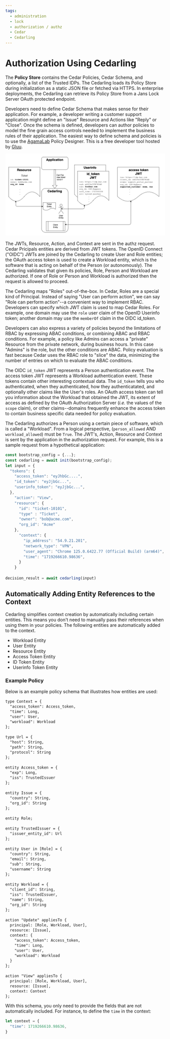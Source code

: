 ```yaml
---
tags:
  - administration
  - lock
  - authorization / authz
  - Cedar
  - Cedarling
---
```


# Authorization Using Cedarling

The __Policy Store__ contains the Cedar Policies, Cedar Schema, and optionally, a list of the
Trusted IDPs. The Cedarling loads its Policy Store during initialization as a static JSON file
or fetched via HTTPS. In enterprise deployments, the Cedarling can retrieve its Policy Store from
a Jans Lock Server OAuth protected endpoint.

Developers need to define Cedar Schema that makes sense for their application. For example, a
developer writing a customer support application might define an "Issue" Resource and Actions like
"Reply" or "Close". Once the schema is defined, developers can author policies to model the fine
grain access controls needed to implement the business rules of their application. The easiest way
to define schema and policies is to use the [AgamaLab](https://cloud.gluu.org/agama-lab) Policy
Designer. This is a free developer tool hosted by [Gluu](https://gluu.org).

![](../assets/lock-cedarling-diagram-2.jpg)

The JWTs, Resource, Action, and Context are sent in the authz request. Cedar Pricipals entities
are derived from JWT tokens. The OpenID Connect ("OIDC") JWTs are joined by the Cedarling to create
User and Role entities; the OAuth access token is used to create a Workload entity, which is the
software that is acting on behalf of the Person (or autonomously). The Cedarling validates that
given its policies, Role, Person and Workload are authorized. If one of Role or Person and Workload is authorized then the request is allowed to proceed.

The Cedarling maps "Roles" out-of-the-box. In Cedar, Roles are a special kind of Principal. Instead
of saying "User can perform action", we can say "Role can perform action"--a convenient way to
implement RBAC. Developers can specify which JWT claim is used to map Cedar Roles. For example, one
domain may use the `role` user claim of the OpenID Userinfo token; another domain may use the
`memberOf` claim in the OIDC id_token.

Developers can also express a variety of policies beyond the limitations of RBAC by expressing ABAC
conditions, or combining ABAC and RBAC conditions. For example, a policy like Admins can access a
"private" Resource from the private network, during business hours. In this case "Admins" is the role,
but the other conditions are ABAC. Policy evaluation is fast because Cedar uses the RBAC role to
"slice" the data, minimizing the number of entries on which to evaluate the ABAC conditions.

The OIDC `id_token` JWT represents a Person authentication event. The access token JWT represents a
Workload authentication event. These tokens contain other interesting contextual data. The `id_token`
tells you who authenticated, when they authenticated, how they authenticatated, and optionally other
claims like the User's roles. An OAuth access token can tell you information about the Workload that
obtained the JWT, its extent of access as defined by the OAuth Authorization Server (*i.e.* the
values of the `scope` claim), or other claims--domains frequently enhance the access token to
contain business specific data needed for policy evaluation.

The Cedarling authorizes a Person using a certain piece of software, which is called a "Workload".
From a logical perspective, (`person_allowed` AND `workload_allowed`) must be `True`. The JWT's,
Action, Resource and Context is sent by the application in the authorization request. For example,
this is a sample request from a hypothetical application:

```js
const bootstrap_config = {...};
const cedarling = await init(bootstrap_config);
let input = { 
  "tokens": {
    "access_token": "eyJhbGc....", 
    "id_token": "eyJjbGc...", 
    "userinfo_token": "eyJjbGc...",
  },
    "action": "View",
    "resource": {
      "id": "ticket-10101",
      "type" : "Ticket",
      "owner": "bob@acme.com", 
      "org_id": "Acme"
    },
      "context": {
        "ip_address": "54.9.21.201",
        "network_type": "VPN",
        "user_agent": "Chrome 125.0.6422.77 (Official Build) (arm64)",
        "time": "1719266610.98636",
      }
    }

decision_result = await cedarling(input)
```

## Automatically Adding Entity References to the Context

Cedarling simplifies context creation by automatically including certain entities. This means you don't need to manually pass their references when using them in your policies. The following entities are automatically added to the context.

- Workload Entity
- User Entity
- Resource Entity
- Access Token Entity
- ID Token Entity
- Userinfo Token Entity

### Example Policy

Below is an example policy schema that illustrates how entities are used:  

```cedarschema
type Context = {
  "access_token": Access_token, 
  "time": Long, 
  "user": User, 
  "workload": Workload
};

type Url = {
  "host": String, 
  "path": String, 
  "protocol": String
};

entity Access_token = {
  "exp": Long, 
  "iss": TrustedIssuer
};

entity Issue = {
  "country": String, 
  "org_id": String
};

entity Role;

entity TrustedIssuer = {
  "issuer_entity_id": Url
};

entity User in [Role] = {
  "country": String, 
  "email": String, 
  "sub": String, 
  "username": String
};

entity Workload = {
  "client_id": String, 
  "iss": TrustedIssuer, 
  "name": String, 
  "org_id": String
};

action "Update" appliesTo {
  principal: [Role, Workload, User],
  resource: [Issue],
  context: {
    "access_token": Access_token, 
    "time": Long, 
    "user": User, 
    "workload": Workload
  }
};

action "View" appliesTo {
  principal: [Role, Workload, User],
  resource: [Issue],
  context: Context
};
```

With this schema, you only need to provide the fields that are not automatically included. For instance, to define the `time` in the context:

```js
let context = {
  "time": 1719266610.98636,
}
```
